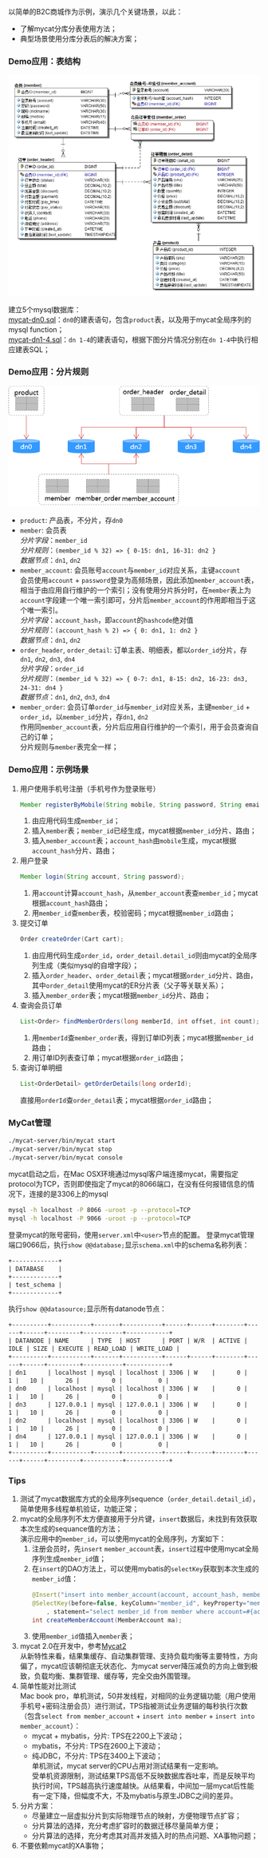 以简单的B2C商城作为示例，演示几个关键场景，以此：
- 了解mycat分库分表使用方法；
- 典型场景使用分库分表后的解决方案；

### Demo应用：表结构
![](mycat-demo-er.jpg)

建立5个mysql数据库：<br />
[mycat-dn0.sql](mycat-demo/src/main/resources/mycat-dn0.sql)：`dn0`的建表语句，包含`product`表，以及用于mycat全局序列的mysql function；<br />
[mycat-dn1-4.sql](mycat-demo/src/main/resources/mycat-dn1-4.sql)：`dn 1-4`的建表语句，根据下图分片情况分别在`dn 1-4`中执行相应建表SQL；

### Demo应用：分片规则
![](logical-table-and-datanode.png)

- `product`: 产品表，不分片，存`dn0`
- `member`: 会员表 <br />
  _分片字段_：`member_id` <br />
  _分片规则_：`(member_id % 32) => { 0-15: dn1, 16-31: dn2 }` <br />
  _数据节点_：`dn1`, `dn2`
- `member_account`: 会员账号`account`与`member_id`对应关系，主键`account` <br />
  会员使用`account` + `password`登录为高频场景，因此添加`member_account`表，相当于由应用自行维护的一个索引；没有使用分片拆分时，在`member`表上为`account`字段建一个唯一索引即可，分片后`member_account`的作用即相当于这个唯一索引。 <br />
  _分片字段_：`account_hash`，即`account`的`hashcode`绝对值<br />
  _分片规则_：`(account_hash % 2) => { 0: dn1, 1: dn2 }`<br />
  _数据节点_：`dn1`, `dn2` 
- `order_header`, `order_detail`: 订单主表、明细表，都以`order_id`分片，存`dn1`, `dn2`, `dn3`, `dn4` <br />
  _分片字段_：`order_id`<br />
  _分片规则_：`(member_id % 32) => { 0-7: dn1, 8-15: dn2, 16-23: dn3, 24-31: dn4 }`<br />
  _数据节点_：`dn1`, `dn2`, `dn3`, `dn4`
- `member_order`: 会员订单`order_id`与`member_id`对应关系，主键`member_id` + `order_id`，以`member_id`分片，存`dn1`, `dn2` <br />
  作用同`member_account`表，分片后应用自行维护的一个索引，用于会员查询自己的订单；<br />
  分片规则与`member`表完全一样；

### Demo应用：示例场景
1. 用户使用手机号注册（手机号作为登录账号）
   ```java
   Member registerByMobile(String mobile, String password, String email, String nickname);
   ```
   1. 由应用代码生成`member_id`；
   2. 插入`member`表；`member_id`已经生成，mycat根据`member_id`分片、路由；
   3. 插入`member_account`表；`account_hash`由`mobile`生成，mycat根据`account_hash`分片、路由；
2. 用户登录
   ```java
   Member login(String account, String password);
   ```
   1. 用`account`计算`account_hash`，从`member_account`表查`member_id`；mycat根据`account_hash`路由；
   2. 用`member_id`查`member`表，校验密码；mycat根据`member_id`路由；
3. 提交订单
   ```java
   Order createOrder(Cart cart);
   ```
   1. 由应用代码生成`order_id`，`order_detail.detail_id`则由mycat的全局序列生成（类似mysql的自增字段）；
   2. 插入`order_header`、`order_detail`表；mycat根据`order_id`分片、路由，其中`order_detail`使用mycat的ER分片表（父子等关联关系）；
   3. 插入`member_order`表；mycat根据`member_id`分片、路由；
4. 查询会员订单
   ```java
   List<Order> findMemberOrders(long memberId, int offset, int count);
   ```
   1. 用`memberId`查`member_order`表，得到订单ID列表；mycat根据`member_id`路由；
   2. 用订单ID列表查订单；mycat根据`order_id`路由；
5. 查询订单明细
   ```java
   List<OrderDetail> getOrderDetails(long orderId);
   ```
   直接用`orderId`查`order_detail`表；mycat根据`order_id`路由；

### MyCat管理
```sh
./mycat-server/bin/mycat start
./mycat-server/bin/mycat stop
./mycat-server/bin/mycat console
```
mycat启动之后，在Mac OSX环境通过mysql客户端连接mycat，需要指定protocol为TCP，否则即使指定了mycat的8066端口，在没有任何报错信息的情况下，连接的是3306上的mysql
```sh
mysql -h localhost -P 8066 -uroot -p --protocol=TCP
mysql -h localhost -P 9066 -uroot -p --protocol=TCP
```
登录mycat的账号密码，使用`server.xml`中`<user>`节点的配置。
登录mycat管理端口9066后，执行`show @@database;`显示`schema.xml`中的schema名称列表：
```
+-------------+
| DATABASE    |
+-------------+
| test_schema |
+-------------+
```
执行`show @@datasource;`显示所有datanode节点：
```
+----------+-----------+-------+-----------+------+------+--------+------+------+---------+-----------+------------+
| DATANODE | NAME      | TYPE  | HOST      | PORT | W/R  | ACTIVE | IDLE | SIZE | EXECUTE | READ_LOAD | WRITE_LOAD |
+----------+-----------+-------+-----------+------+------+--------+------+------+---------+-----------+------------+
| dn1      | localhost | mysql | localhost | 3306 | W    |      0 |    1 |   10 |      26 |         0 |          0 |
| dn0      | localhost | mysql | localhost | 3306 | W    |      0 |    1 |   10 |      26 |         0 |          0 |
| dn3      | 127.0.0.1 | mysql | 127.0.0.1 | 3306 | W    |      0 |    1 |   10 |      26 |         0 |          0 |
| dn2      | localhost | mysql | localhost | 3306 | W    |      0 |    1 |   10 |      26 |         0 |          0 |
| dn4      | 127.0.0.1 | mysql | 127.0.0.1 | 3306 | W    |      0 |    1 |   10 |      26 |         0 |          0 |
+----------+-----------+-------+-----------+------+------+--------+------+------+---------+-----------+------------+
```

### Tips
1. 测试了mycat数据库方式的全局序列sequence（`order_detail.detail_id`），简单使用多线程单机验证，功能正常；
2. mycat的全局序列不太方便直接用于分片键，`insert`数据后，未找到有效获取本次生成的sequance值的方法；<br />
   演示应用中的`member_id`，可以使用mycat的全局序列，方案如下：
   1. 注册会员时，先`insert` `member_account`表，`insert`过程中使用mycat全局序列生成`member_id`值；
   2. 在`insert`的DAO方法上，可以使用mybatis的`selectKey`获取到本次生成的`member_id`值：
      ```java
      @Insert("insert into member_account(account, account_hash, member_id) values (#{account}, #{accountHash}, #{memberId})")
      @SelectKey(before=false, keyColumn="member_id", keyProperty="memberId", resultType=Long.class, statementType=StatementType.PREPARED
          , statement="select member_id from member where account=#{account} and account_hash=#{accountHash}")
      int createMemberAccount(MemberAccount ma);
      ```
   3. 使用`member_id`值插入`member`表；
3. mycat 2.0在开发中，参考[Mycat2](https://github.com/MyCATApache/Mycat2) <br />
   从新特性来看，结果集缓存、自动集群管理、支持负载均衡等主要特性，方向偏了，mycat应该朝彻底无状态化、为mycat server降压减负的方向上做到极致，负载均衡、集群管理、缓存等，完全交由外围管理。
4. 简单性能对比测试 <br />
   Mac book pro，单机测试，50并发线程，对相同的业务逻辑功能（用户使用手机号+密码注册会员）进行测试，TPS指被测试业务逻辑的每秒执行次数（包含`select from member_account` + `insert into member` + `insert into member_account`）：
   - mycat + mybatis，分片: TPS在2200上下波动；
   - mybatis，不分片: TPS在2600上下波动；
   - 纯JDBC，不分片: TPS在3400上下波动；<br />
   单机测试，mycat server的CPU占用对测试结果有一定影响。<br />
   受单机资源限制，测试结果TPS高低不反映数据库吞吐率，而是反映平均执行时间，TPS越高执行速度越快。从结果看，中间加一层mycat后性能有一定下降，但幅度不大，不及mybatis与原生JDBC之间的差异。
5. 分片方案：
   - 尽量建立一层虚拟分片到实际物理节点的映射，方便物理节点扩容；
   - 分片算法的选择，充分考虑扩容时的数据迁移尽量简单方便；
   - 分片算法的选择，充分考虑其对高并发插入时的热点问题、XA事物问题；
6. 不要依赖mycat的XA事物；
